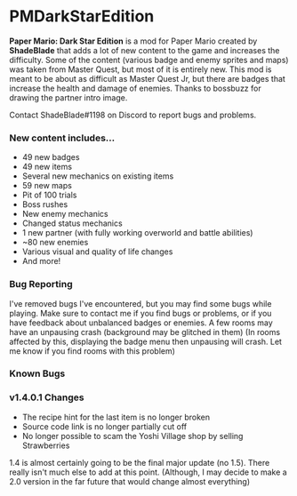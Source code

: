 # PMDarkStarEdition
**Paper Mario: Dark Star Edition** is a mod for Paper Mario created by **ShadeBlade** that adds a lot of new content to the game and increases the difficulty.
Some of the content (various badge and enemy sprites and maps) was taken from Master Quest, but most of it is entirely new.
This mod is meant to be about as difficult as Master Quest Jr, but there are badges that increase the health and damage of enemies.
Thanks to bossbuzz for drawing the partner intro image.

Contact ShadeBlade#1198 on Discord to report bugs and problems.

### **New content includes...**
- 49 new badges
- 49 new items
- Several new mechanics on existing items
- 59 new maps
- Pit of 100 trials
- Boss rushes
- New enemy mechanics
- Changed status mechanics
- 1 new partner (with fully working overworld and battle abilities)
- ~80 new enemies
- Various visual and quality of life changes
- And more!

### Bug Reporting
I've removed bugs I've encountered, but you may find some bugs while playing.
Make sure to contact me if you find bugs or problems, or if you have feedback about unbalanced badges or enemies.
A few rooms may have an unpausing crash (background may be glitched in them) (In rooms affected by this, displaying the badge menu then unpausing will crash. Let me know if you find rooms with this problem)

### Known Bugs


### v1.4.0.1 Changes
- The recipe hint for the last item is no longer broken
- Source code link is no longer partially cut off
- No longer possible to scam the Yoshi Village shop by selling Strawberries

1.4 is almost certainly going to be the final major update (no 1.5). There really isn't much else to add at this point. 
(Although, I may decide to make a 2.0 version in the far future that would change almost everything)